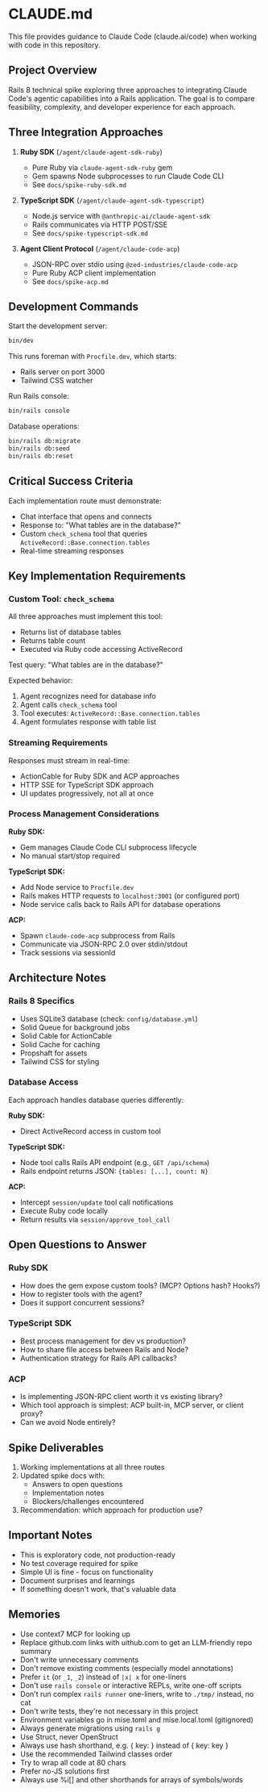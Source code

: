 # CLAUDE.md

This file provides guidance to Claude Code (claude.ai/code) when working with code in this repository.

## Project Overview

Rails 8 technical spike exploring three approaches to integrating Claude Code's agentic capabilities into a Rails application. The goal is to compare feasibility, complexity, and developer experience for each approach.

## Three Integration Approaches

1. **Ruby SDK** (`/agent/claude-agent-sdk-ruby`)
   - Pure Ruby via `claude-agent-sdk-ruby` gem
   - Gem spawns Node subprocesses to run Claude Code CLI
   - See `docs/spike-ruby-sdk.md`

2. **TypeScript SDK** (`/agent/claude-agent-sdk-typescript`)
   - Node.js service with `@anthropic-ai/claude-agent-sdk`
   - Rails communicates via HTTP POST/SSE
   - See `docs/spike-typescript-sdk.md`

3. **Agent Client Protocol** (`/agent/claude-code-acp`)
   - JSON-RPC over stdio using `@zed-industries/claude-code-acp`
   - Pure Ruby ACP client implementation
   - See `docs/spike-acp.md`

## Development Commands

Start the development server:
```bash
bin/dev
```

This runs foreman with `Procfile.dev`, which starts:
- Rails server on port 3000
- Tailwind CSS watcher

Run Rails console:
```bash
bin/rails console
```

Database operations:
```bash
bin/rails db:migrate
bin/rails db:seed
bin/rails db:reset
```

## Critical Success Criteria

Each implementation route must demonstrate:
- Chat interface that opens and connects
- Response to: "What tables are in the database?"
- Custom `check_schema` tool that queries `ActiveRecord::Base.connection.tables`
- Real-time streaming responses

## Key Implementation Requirements

### Custom Tool: `check_schema`

All three approaches must implement this tool:
- Returns list of database tables
- Returns table count
- Executed via Ruby code accessing ActiveRecord

Test query: "What tables are in the database?"

Expected behavior:
1. Agent recognizes need for database info
2. Agent calls `check_schema` tool
3. Tool executes: `ActiveRecord::Base.connection.tables`
4. Agent formulates response with table list

### Streaming Requirements

Responses must stream in real-time:
- ActionCable for Ruby SDK and ACP approaches
- HTTP SSE for TypeScript SDK approach
- UI updates progressively, not all at once

### Process Management Considerations

**Ruby SDK:**
- Gem manages Claude Code CLI subprocess lifecycle
- No manual start/stop required

**TypeScript SDK:**
- Add Node service to `Procfile.dev`
- Rails makes HTTP requests to `localhost:3001` (or configured port)
- Node service calls back to Rails API for database operations

**ACP:**
- Spawn `claude-code-acp` subprocess from Rails
- Communicate via JSON-RPC 2.0 over stdin/stdout
- Track sessions via sessionId

## Architecture Notes

### Rails 8 Specifics

- Uses SQLite3 database (check: `config/database.yml`)
- Solid Queue for background jobs
- Solid Cable for ActionCable
- Solid Cache for caching
- Propshaft for assets
- Tailwind CSS for styling

### Database Access

Each approach handles database queries differently:

**Ruby SDK:**
- Direct ActiveRecord access in custom tool

**TypeScript SDK:**
- Node tool calls Rails API endpoint (e.g., `GET /api/schema`)
- Rails endpoint returns JSON: `{tables: [...], count: N}`

**ACP:**
- Intercept `session/update` tool call notifications
- Execute Ruby code locally
- Return results via `session/approve_tool_call`

## Open Questions to Answer

### Ruby SDK
- How does the gem expose custom tools? (MCP? Options hash? Hooks?)
- How to register tools with the agent?
- Does it support concurrent sessions?

### TypeScript SDK
- Best process management for dev vs production?
- How to share file access between Rails and Node?
- Authentication strategy for Rails API callbacks?

### ACP
- Is implementing JSON-RPC client worth it vs existing library?
- Which tool approach is simplest: ACP built-in, MCP server, or client proxy?
- Can we avoid Node entirely?

## Spike Deliverables

1. Working implementations at all three routes
2. Updated spike docs with:
   - Answers to open questions
   - Implementation notes
   - Blockers/challenges encountered
3. Recommendation: which approach for production use?

## Important Notes

- This is exploratory code, not production-ready
- No test coverage required for spike
- Simple UI is fine - focus on functionality
- Document surprises and learnings
- If something doesn't work, that's valuable data

## Memories

- Use context7 MCP for looking up
- Replace github.com links with uithub.com to get an LLM-friendly repo summary
- Don't write unnecessary comments
- Don't remove existing comments (especially model annotations)
- Prefer `it` (or `_1`, `_2`) instead of `|x| x` for one-liners
- Don't use `rails console` or interactive REPLs, write one-off scripts
- Don't run complex `rails runner` one-liners, write to `./tmp/` instead, no cat
- Don't write tests, they're not necessary in this project
- Environment variables go in mise.toml and mise.local.toml (gitignored)
- Always generate migrations using `rails g`
- Use Struct, never OpenStruct
- Always use hash shorthand, e.g. { key: } instead of { key: key }
- Use the recommended Tailwind classes order
- Try to wrap all code at 80 chars
- Prefer no-JS solutions first
- Always use %i[] and other shorthands for arrays of symbols/words
